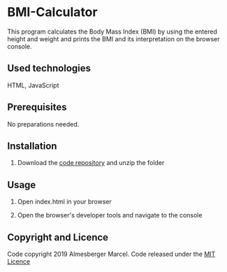 # BMI-Calculator

This program calculates the Body Mass Index (BMI) by using the entered height and weight and prints the BMI and its interpretation on the browser console.

## Used technologies

HTML, JavaScript

## Prerequisites

No preparations needed.

## Installation

1. Download the [code repository](https://github.com/marcelalmesberger/BMI-Calculator/archive/master.zip) and unzip the folder

## Usage

1. Open index.html in your browser

2. Open the browser's developer tools and navigate to the console

## Copyright and Licence

Code copyright 2019 Almesberger Marcel. Code released under the [MIT Licence](https://github.com/marcelalmesberger/BMI-Calculator/blob/master/LICENSE)
